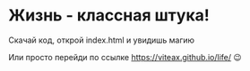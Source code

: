# Жизнь - классная штука!

Скачай код, открой index.html и увидишь магию

Или просто перейди по ссылке https://viteax.github.io/life/ 😉
